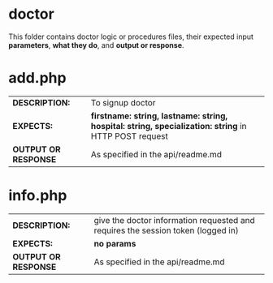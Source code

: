 # doctor  
This folder contains doctor logic or procedures files, their expected input **parameters**, **what they do**, and **output or response**.
  
 
    
# add.php
|   |   |
|---|---|
| **DESCRIPTION:**  | To signup doctor   |
| **EXPECTS:**  |  **firstname: string, lastname: string, hospital: string, specialization: string** in HTTP POST request |
| **OUTPUT OR RESPONSE** | As specified in the api/readme.md   |  
  
    
# info.php
|   |   |
|---|---|
| **DESCRIPTION:**  | give the doctor information requested and requires the session token (logged in)   |
| **EXPECTS:**  |  **no params** |
| **OUTPUT OR RESPONSE** | As specified in the api/readme.md   |  
  
    
